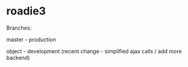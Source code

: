 # roadie3

Branches:

master - production

object - development (recent change - simplified ajax calls / add more backend)
